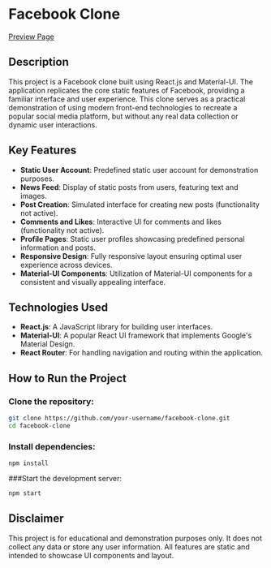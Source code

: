# Facebook Clone
[Preview Page](https://jevguio.github.io/Facebook-clone-ReactJs-Material-UI/)


## Description

This project is a Facebook clone built using React.js and Material-UI. The application replicates the core static features of Facebook, providing a familiar interface and user experience. This clone serves as a practical demonstration of using modern front-end technologies to recreate a popular social media platform, but without any real data collection or dynamic user interactions.

## Key Features

- **Static User Account**: Predefined static user account for demonstration purposes.
- **News Feed**: Display of static posts from users, featuring text and images.
- **Post Creation**: Simulated interface for creating new posts (functionality not active).
- **Comments and Likes**: Interactive UI for comments and likes (functionality not active).
- **Profile Pages**: Static user profiles showcasing predefined personal information and posts.
- **Responsive Design**: Fully responsive layout ensuring optimal user experience across devices.
- **Material-UI Components**: Utilization of Material-UI components for a consistent and visually appealing interface.

## Technologies Used

- **React.js**: A JavaScript library for building user interfaces.
- **Material-UI**: A popular React UI framework that implements Google's Material Design.
- **React Router**: For handling navigation and routing within the application.

## How to Run the Project

### Clone the repository:

```bash
git clone https://github.com/your-username/facebook-clone.git
cd facebook-clone
```
### Install dependencies:
```
npm install

```
###Start the development server:
```bash
npm start
``` 
## Disclaimer
This project is for educational and demonstration purposes only. It does not collect any data or store any user information. All features are static and intended to showcase UI components and layout.
